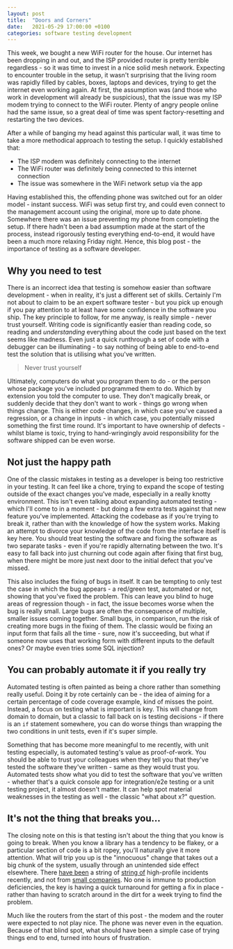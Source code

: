 ```yaml
---
layout: post
title:  "Doors and Corners"
date:   2021-05-29 17:00:00 +0100
categories: software testing development
---
```


This week, we bought a new WiFi router for the house. Our internet has been dropping in and out, and the ISP provided router is pretty terrible regardless - so it was time to invest in a nice solid mesh network. Expecting to encounter trouble in the setup, it wasn't surprising that the living room was rapidly filled by cables, boxes, laptops and devices, trying to get the internet even working again. At first, the assumption was (and those who work in development will already be suspicious), that the issue was my ISP modem trying to connect to the WiFi router. Plenty of angry people online had the same issue, so a great deal of time was spent factory-resetting and restarting the two devices. 

After a while of banging my head against this particular wall, it was time to take a more methodical approach to testing the setup. I quickly established that:
- The ISP modem was definitely connecting to the internet
- The WiFi router was definitely being connected to this internet connection
- The issue was somewhere in the WiFi network setup via the app

Having established this, the offending phone was switched out for an older model - instant success. WiFi was setup first try, and could even connect to the management account using the original, more up to date phone. Somewhere there was an issue preventing my phone from completing the setup. If there hadn't been a bad assumption made at the start of the process, instead rigorously testing everything end-to-end, it would have been a much more relaxing Friday night. Hence, this blog post - the importance of testing as a software developer.

## Why you need to test

There is an incorrect idea that testing is somehow easier than software development - when in reality, it's just a different set of skills. Certainly I'm not about to claim to be an expert software tester - but you pick up enough if you pay attention to at least have some confidence in the software you ship. The key principle to follow, for me anyway, is really simple - never trust yourself. Writing code is significantly easier than reading code, so reading and *understanding* everything about the code just based on the text seems like madness. Even just a quick runthrough a set of code with a debugger can be illuminating - to say nothing of being able to end-to-end test the solution that is utilising what you've written.

> Never trust yourself

Ultimately, computers do what you program them to do - or the person whose package you've included programmed them to do. Which by extension you told the computer to use. They don't magically break, or suddenly decide that they don't want to work - things go wrong when things change. This is either code changes, in which case you've caused a regression, or a change in inputs - in which case, you potentially missed something the first time round. It's important to have ownership of defects - whilst blame is toxic, trying to hand-wringingly avoid responsibility for the software shipped can be even worse.

## Not just the happy path

One of the classic mistakes in testing as a developer is being too restrictive in your testing. It can feel like a chore, trying to expand the scope of testing outside of the exact changes you've made, especially in a really knotty environment. This isn't even talking about expanding automated testing - which I'll come to in a moment - but doing a few extra tests against that new feature you've implemented. Attacking the codebase as if you're trying to break it, rather than with the knowledge of how the system works. Making an attempt to divorce your knowledge of the code from the interface itself is key here. You should treat testing the software and fixing the software as two separate tasks - even if you're rapidly alternating between the two. It's easy to fall back into just churning out code again after fixing that first bug, when there might be more just next door to the initial defect that you've missed.

This also includes the fixing of bugs in itself. It can be tempting to only test the case in which the bug appears - a red/green test, automated or not, showing that you've fixed the problem. This can leave you blind to huge areas of regression though - in fact, the issue becomes worse when the bug is really small. Large bugs are often the consequence of multiple, smaller issues coming together. Small bugs, in comparison, run the risk of creating more bugs in the fixing of them. The classic would be fixing an input form that fails all the time - sure, now it's succeeding, but what if someone now uses that working form with different inputs to the default ones? Or maybe even tries some SQL injection?

## You can probably automate it if you really try

Automated testing is often painted as being a chore rather than something really useful. Doing it by rote certainly can be - the idea of aiming for a certain percentage of code coverage example, kind of misses the point. Instead, a focus on testing what is important is key. This will change from domain to domain, but a classic to fall back on is testing decisions - if there is an ```if``` statement somewhere, you can do worse things than wrapping the two conditions in unit tests, even if it's super simple.

Something that has become more meaningful to me recently, with unit testing especially, is automated testing's value as proof-of-work. You should be able to trust your colleagues when they tell you that they've tested the software they've written - same as they would trust you. Automated tests show what you did to test the software that you've written - whether that's a quick console app for integration/e2e testing or a unit testing project, it almost doesn't matter. It can help spot material weaknesses in the testing as well - the classic "what about x?" question.

## It's not the thing that breaks you...

The closing note on this is that testing isn't about the thing that you know is going to break. When you know a library has a tendency to be flakey, or a particular section of code is a bit ropey, you'll naturally give it more attention. What will trip you up is the "innocuous" change that takes out a big chunk of the system, usually through an unintended side effect elsewhere. There [have been](https://www.theregister.com/2021/04/27/teams_down/) a string of [string of](https://www.theregister.com/2021/05/20/microsoft_azure_outage/) high-profile incidents recently, and not from [small companies](https://www.theregister.com/2021/05/19/salesforce_root_cause/). No one is immune to production deficiencies, the key is having a quick turnaround for getting a fix in place - rather than having to scratch around in the dirt for a week trying to find the problem.

Much like the routers from the start of this post - the modem and the router were expected to not play nice. The phone was never even in the equation. Because of that blind spot, what should have been a simple case of trying things end to end, turned into hours of frustration.